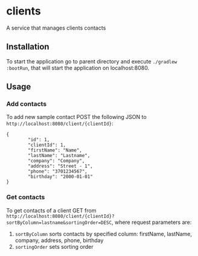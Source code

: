 # clients
A service that manages clients contacts

## Installation

To start the application go to parent directory and execute `./gradlew :bootRun`, that will start the application on localhost:8080.

## Usage

### Add contacts
To add new sample contact POST the following JSON to `http://localhost:8080/client/{clientId}`:
```
{
        "id": 1,
        "clientId": 1,
        "firstName": "Name",
        "lastName": "Lastname",
        "company": "Company",
        "address": "Street - 1",
        "phone": "3701234567",
        "birthday": "2000-01-01"
}
```

### Get contacts
To get contacts of a client GET from `http://localhost:8080/client/{clientId}?sortByColumn=lastname&sortingOrder=DESC`, where request parameters are: 
1. `sortByColumn` sorts contacts by specified column: firstName, lastName, company, address, phone, birthday
1. `sortingOrder` sets sorting order
